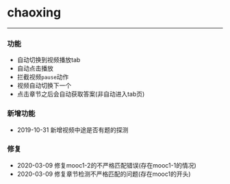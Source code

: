 # chaoxing
___
### 功能
+ 自动切换到视频播放tab
+ 自动点击播放
+ 拦截视频`pause`动作
+ 视频自动切换下一个
+ 点击章节之后会自动获取答案(非自动进入tab页)

### 新增功能
+ 2019-10-31 新增视频中途是否有题的探测


### 修复
+ 2020-03-09 修复mooc1-2的不严格匹配错误(存在mooc1-1的情况)
+ 2020-03-09 修复章节检测不严格匹配的问题(存在mooc1的开头)

